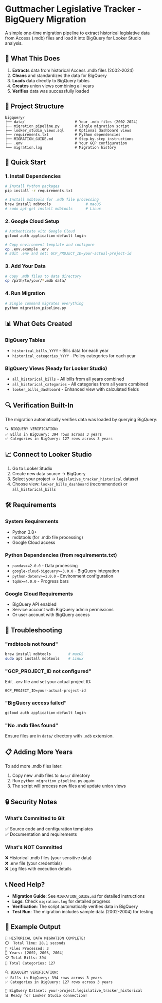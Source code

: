 # Guttmacher Legislative Tracker - BigQuery Migration

A simple one-time migration pipeline to extract historical legislative data from Access (.mdb) files and load it into BigQuery for Looker Studio analysis.

## 🎯 What This Does

1. **Extracts** data from historical Access .mdb files (2002-2024)
2. **Cleans** and standardizes the data for BigQuery
3. **Loads** data directly to BigQuery tables
4. **Creates** union views combining all years
5. **Verifies** data was successfully loaded

## 📁 Project Structure

```
bigquery/
├── data/                       # Your .mdb files (2002-2024)
├── migration_pipeline.py       # Single migration script
├── looker_studio_views.sql     # Optional dashboard views
├── requirements.txt            # Python dependencies
├── MIGRATION_GUIDE.md          # Step-by-step instructions
├── .env                        # Your GCP configuration
└── migration.log               # Migration history
```

## 🚀 Quick Start

### 1. Install Dependencies

```bash
# Install Python packages
pip install -r requirements.txt

# Install mdbtools for .mdb file processing
brew install mdbtools                # macOS
# sudo apt-get install mdbtools      # Linux
```

### 2. Google Cloud Setup

```bash
# Authenticate with Google Cloud
gcloud auth application-default login

# Copy environment template and configure
cp .env.example .env
# Edit .env and set: GCP_PROJECT_ID=your-actual-project-id
```

### 3. Add Your Data

```bash
# Copy .mdb files to data directory
cp /path/to/your/*.mdb data/
```

### 4. Run Migration

```bash
# Single command migrates everything
python migration_pipeline.py
```

## 📊 What Gets Created

### BigQuery Tables
- `historical_bills_YYYY` - Bills data for each year
- `historical_categories_YYYY` - Policy categories for each year

### BigQuery Views (Ready for Looker Studio)
- `all_historical_bills` - All bills from all years combined
- `all_historical_categories` - All categories from all years combined
- `looker_bills_dashboard` - Enhanced view with calculated fields

## 🔍 Verification Built-In

The migration automatically verifies data was loaded by querying BigQuery:

```
🔍 BIGQUERY VERIFICATION:
✅ Bills in BigQuery: 394 rows across 3 years
✅ Categories in BigQuery: 127 rows across 3 years
```

## 📈 Connect to Looker Studio

1. Go to Looker Studio
2. Create new data source → BigQuery
3. Select your project → `legislative_tracker_historical` dataset
4. Choose view: `looker_bills_dashboard` (recommended) or `all_historical_bills`

## 🛠️ Requirements

### System Requirements
- Python 3.8+
- mdbtools (for .mdb file processing)
- Google Cloud access

### Python Dependencies (from requirements.txt)
- `pandas>=2.0.0` - Data processing
- `google-cloud-bigquery>=3.0.0` - BigQuery integration
- `python-dotenv>=1.0.0` - Environment configuration
- `tqdm>=4.0.0` - Progress bars

### Google Cloud Requirements
- BigQuery API enabled
- Service account with BigQuery admin permissions
- Or user account with BigQuery access

## 🔧 Troubleshooting

### "mdbtools not found"
```bash
brew install mdbtools        # macOS
sudo apt install mdbtools    # Linux
```

### "GCP_PROJECT_ID not configured"
Edit `.env` file and set your actual project ID:
```
GCP_PROJECT_ID=your-actual-project-id
```

### "BigQuery access failed"
```bash
gcloud auth application-default login
```

### "No .mdb files found"
Ensure files are in `data/` directory with `.mdb` extension.

## 📋 Adding More Years

To add more .mdb files later:

1. Copy new .mdb files to `data/` directory
2. Run `python migration_pipeline.py` again
3. The script will process new files and update union views

## 🔒 Security Notes

### What's Committed to Git
✅ Source code and configuration templates  
✅ Documentation and requirements

### What's NOT Committed  
❌ Historical .mdb files (your sensitive data)  
❌ .env file (your credentials)  
❌ Log files with execution details

## 📞 Need Help?

- **Migration Guide**: See `MIGRATION_GUIDE.md` for detailed instructions
- **Logs**: Check `migration.log` for detailed progress
- **Verification**: The script automatically verifies data in BigQuery
- **Test Run**: The migration includes sample data (2002-2004) for testing

## 🎯 Example Output

```
🎉 HISTORICAL DATA MIGRATION COMPLETE!
⏱️  Total Time: 28.1 seconds
📁 Files Processed: 3
📅 Years: [2002, 2003, 2004]
📋 Total Bills: 394
📂 Total Categories: 127

🔍 BIGQUERY VERIFICATION:
✅ Bills in BigQuery: 394 rows across 3 years
✅ Categories in BigQuery: 127 rows across 3 years

🎯 BigQuery Dataset: your-project.legislative_tracker_historical
📊 Ready for Looker Studio connection!
```